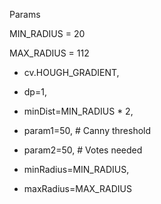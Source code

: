 Params
                
MIN_RADIUS = 20

MAX_RADIUS = 112
                  
- cv.HOUGH_GRADIENT,
                                  
- dp=1,
                                  
- minDist=MIN_RADIUS * 2,
                                  
- param1=50, # Canny threshold
                                  
- param2=50, # Votes needed
                                  
- minRadius=MIN_RADIUS,
                                  
- maxRadius=MAX_RADIUS